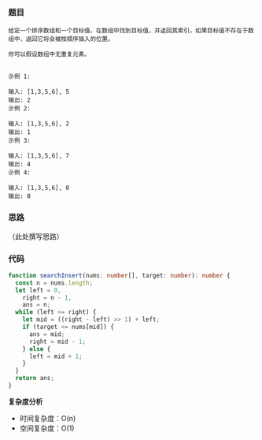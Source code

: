 ### 题目

```
给定一个排序数组和一个目标值，在数组中找到目标值，并返回其索引。如果目标值不存在于数组中，返回它将会被按顺序插入的位置。

你可以假设数组中无重复元素。


示例 1:

输入: [1,3,5,6], 5
输出: 2
示例 2:

输入: [1,3,5,6], 2
输出: 1
示例 3:

输入: [1,3,5,6], 7
输出: 4
示例 4:

输入: [1,3,5,6], 0
输出: 0

```

### 思路

（此处撰写思路）

### 代码

```typescript
function searchInsert(nums: number[], target: number): number {
  const n = nums.length;
  let left = 0,
    right = n - 1,
    ans = n;
  while (left <= right) {
    let mid = ((right - left) >> 1) + left;
    if (target <= nums[mid]) {
      ans = mid;
      right = mid - 1;
    } else {
      left = mid + 1;
    }
  }
  return ans;
}
```

**复杂度分析**

- 时间复杂度：O(n)
- 空间复杂度：O(1)
